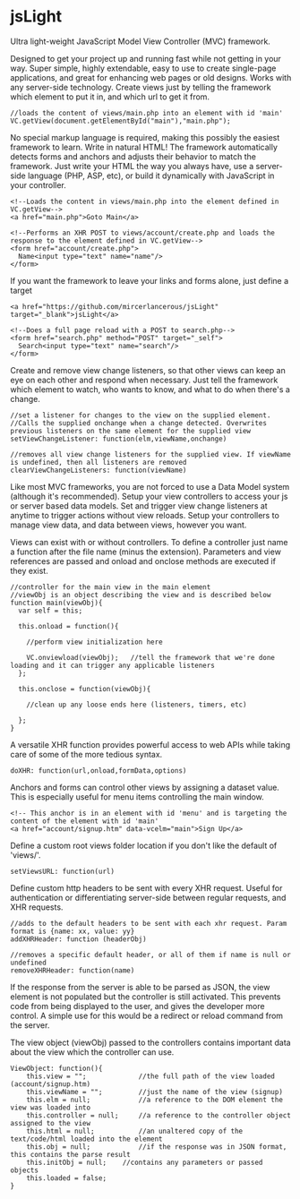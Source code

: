 # jsLight
Ultra light-weight JavaScript Model View Controller (MVC) framework.

Designed to get your project up and running fast while not getting in your way. Super simple, highly extendable, easy to use to create single-page applications, and great for enhancing web pages or old designs. Works with any server-side technology. Create views just by telling the framework which element to put it in, and which url to get it from.
```
//loads the content of views/main.php into an element with id 'main'
VC.getView(document.getElementById("main"),"main.php");
```
No special markup language is required, making this possibly the easiest framework to learn. Write in natural HTML! The framework automatically detects forms and anchors and adjusts their behavior to match the framework. Just write your HTML the way you always have, use a server-side language (PHP, ASP, etc), or build it dynamically with JavaScript in your controller.
```
<!--Loads the content in views/main.php into the element defined in VC.getView-->
<a href="main.php">Goto Main</a>
```
```
<!--Performs an XHR POST to views/account/create.php and loads the response to the element defined in VC.getView-->
<form href="account/create.php">
  Name<input type="text" name="name"/>
</form>
```
If you want the framework to leave your links and forms alone, just define a target
```
<a href="https://github.com/mircerlancerous/jsLight" target="_blank">jsLight</a>
```
```
<!--Does a full page reload with a POST to search.php-->
<form href="search.php" method="POST" target="_self">
  Search<input type="text" name="search"/>
</form>
```
Create and remove view change listeners, so that other views can keep an eye on each other and respond when necessary. Just tell the framework which element to watch, who wants to know, and what to do when there's a change.
```
//set a listener for changes to the view on the supplied element.
//Calls the supplied onchange when a change detected. Overwrites previous listeners on the same element for the supplied view
setViewChangeListener: function(elm,viewName,onchange)

//removes all view change listeners for the supplied view. If viewName is undefined, then all listeners are removed
clearViewChangeListeners: function(viewName)
```
Like most MVC frameworks, you are not forced to use a Data Model system (although it's recommended). Setup your view controllers to access your js or server based data models. Set and trigger view change listeners at anytime to trigger actions without view reloads. Setup your controllers to manage view data, and data between views, however you want.

Views can exist with or without controllers. To define a controller just name a function after the file name (minus the extension). Parameters and view references are passed and onload and onclose methods are executed if they exist.
```
//controller for the main view in the main element
//viewObj is an object describing the view and is described below
function main(viewObj){
  var self = this;
  
  this.onload = function(){
    
    //perform view initialization here
    
    VC.onviewload(viewObj);   //tell the framework that we're done loading and it can trigger any applicable listeners
  };
  
  this.onclose = function(viewObj){
    
    //clean up any loose ends here (listeners, timers, etc)
    
  };
}
```
A versatile XHR function provides powerful access to web APIs while taking care of some of the more tedious syntax.
```
doXHR: function(url,onload,formData,options)
```
Anchors and forms can control other views by assigning a dataset value. This is especially useful for menu items controlling the main window.
```
<!-- This anchor is in an element with id 'menu' and is targeting the content of the element with id 'main'
<a href="account/signup.htm" data-vcelm="main">Sign Up</a>
```
Define a custom root views folder location if you don't like the default of 'views/'.
```
setViewsURL: function(url)
```
Define custom http headers to be sent with every XHR request. Useful for authentication or differentiating server-side between regular requests, and XHR requests.
```
//adds to the default headers to be sent with each xhr request. Param format is {name: xx, value: yy}
addXHRHeader: function (headerObj)

//removes a specific default header, or all of them if name is null or undefined
removeXHRHeader: function(name)
```
If the response from the server is able to be parsed as JSON, the view element is not populated but the controller is still activated. This prevents code from being displayed to the user, and gives the developer more control. A simple use for this would be a redirect or reload command from the server.

The view object (viewObj) passed to the controllers contains important data about the view which the controller can use.
```
ViewObject: function(){
    this.view = "";             //the full path of the view loaded (account/signup.htm)
    this.viewName = "";         //just the name of the view (signup)
    this.elm = null;            //a reference to the DOM element the view was loaded into
    this.controller = null;     //a reference to the controller object assigned to the view
    this.html = null;           //an unaltered copy of the text/code/html loaded into the element
    this.obj = null;            //if the response was in JSON format, this contains the parse result
    this.initObj = null;	//contains any parameters or passed objects
    this.loaded = false;
}
```
